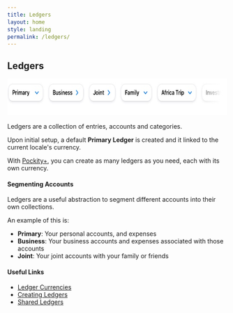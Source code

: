 ```yaml
---
title: Ledgers
layout: home
style: landing
permalink: /ledgers/
---
```


## Ledgers

<picture>
  <source media="(prefers-color-scheme: dark)" srcset="/assets/images/ledgers/header-dark.jpg 1x, /assets/images/ledgers/header-dark@2x.jpg 2x, /assets/images/ledgers/header-dark@3x.jpg 3x">
  <img src="/assets/images/ledgers/header.jpg" srcset="/assets/images/ledgers/header@2x.jpg 2x, /assets/images/ledgers/header@3x.jpg 3x" width="712" height="84" alt="Graphical representation of Pockity's ledgers"/>
</picture>

Ledgers are a collection of entries, accounts and categories. 

Upon initial setup, a default **Primary Ledger** is created and it linked to the current locale's currency. 

With [Pockity+](), you can create as many ledgers as you need, each with its own currency. 

#### Segmenting Accounts 

Ledgers are a useful abstraction to segment different accounts into their own collections. 

An example of this is:
- **Primary**: Your personal accounts, and expenses 
- **Business**: Your business accounts and expenses associated with those accounts 
- **Joint**: Your joint accounts with your family or friends

#### Useful Links

- [Ledger Currencies](/ledgers/currencies)
- [Creating Ledgers](/ledgers/creating/)
- [Shared Ledgers](/ledgers/shared)